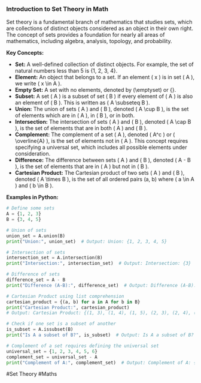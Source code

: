 ### Introduction to Set Theory in Math

Set theory is a fundamental branch of mathematics that studies sets, which are collections of distinct objects considered as an object in their own right. The concept of sets provides a foundation for nearly all areas of mathematics, including algebra, analysis, topology, and probability.

**Key Concepts:**

- **Set:** A well-defined collection of distinct objects. For example, the set of natural numbers less than 5 is {1, 2, 3, 4}.
- **Element:** An object that belongs to a set. If an element \( x \) is in set \( A \), we write \( x \in A \).
- **Empty Set:** A set with no elements, denoted by \(\emptyset\) or {}.
- **Subset:** A set \( A \) is a subset of set \( B \) if every element of \( A \) is also an element of \( B \). This is written as \( A \subseteq B \).
- **Union:** The union of sets \( A \) and \( B \), denoted \( A \cup B \), is the set of elements which are in \( A \), in \( B \), or in both.
- **Intersection:** The intersection of sets \( A \) and \( B \), denoted \( A \cap B \), is the set of elements that are in both \( A \) and \( B \).
- **Complement:** The complement of a set \( A \), denoted \( A^c \) or \( \overline{A} \), is the set of elements not in \( A \). This concept requires specifying a universal set, which includes all possible elements under consideration.
- **Difference:** The difference between sets \( A \) and \( B \), denoted \( A - B \), is the set of elements that are in \( A \) but not in \( B \).
- **Cartesian Product:** The Cartesian product of two sets \( A \) and \( B \), denoted \( A \times B \), is the set of all ordered pairs (a, b) where \( a \in A \) and \( b \in B \).

**Examples in Python:**

```python
# Define some sets
A = {1, 2, 3}
B = {3, 4, 5}

# Union of sets
union_set = A.union(B)
print("Union:", union_set)  # Output: Union: {1, 2, 3, 4, 5}

# Intersection of sets
intersection_set = A.intersection(B)
print("Intersection:", intersection_set)  # Output: Intersection: {3}

# Difference of sets
difference_set = A - B
print("Difference (A-B):", difference_set)  # Output: Difference (A-B): {1, 2}

# Cartesian Product using list comprehension
cartesian_product = {(a, b) for a in A for b in B}
print("Cartesian Product:", cartesian_product)
# Output: Cartesian Product: {(1, 3), (1, 4), (1, 5), (2, 3), (2, 4), (2, 5), (3, 3), (3, 4), (3, 5)}

# Check if one set is a subset of another
is_subset = A.issubset(B)
print("Is A a subset of B?", is_subset)  # Output: Is A a subset of B? False

# Complement of a set requires defining the universal set
universal_set = {1, 2, 3, 4, 5, 6}
complement_set = universal_set - A
print("Complement of A:", complement_set)  # Output: Complement of A: {4, 5, 6}
```

#Set Theory #Maths